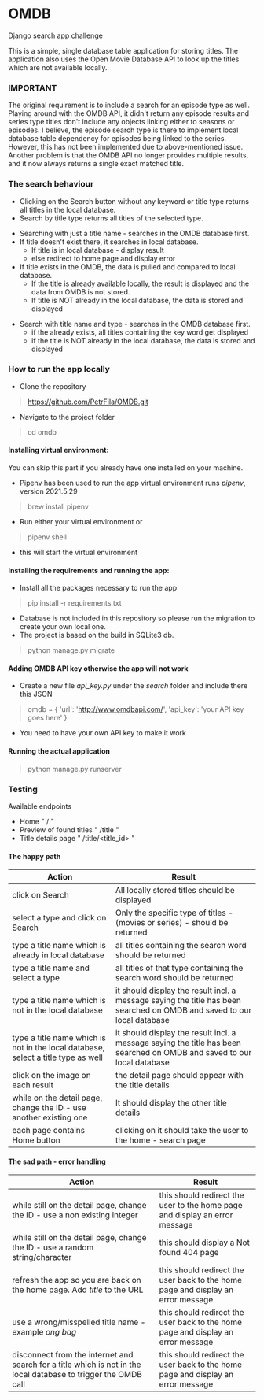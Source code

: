 # OMDB
Django search app challenge

This is a simple, single database table application for storing titles.
The application also uses the Open Movie Database API to look up the titles which are not available locally.

### IMPORTANT 
The original requirement is to include a search for an episode type as well. Playing around with the OMDB API, it didn't return any episode results and series type titles don't include any objects linking either to seasons or episodes.
I believe, the episode search type is there to implement local database table dependency for episodes being linked to the series.
However, this has not been implemented due to above-mentioned issue.
Another problem is that the OMDB API no longer provides multiple results, and it now always returns a single exact matched title.

### The search behaviour
* Clicking on the Search button without any keyword or title type returns all titles in the local database.
* Search by title type returns all titles of the selected type.

+ Searching with just a title name - searches in the OMDB database first. 
+ If title doesn't exist there, it searches in local database.
  + If title is in local database - display result
  + else redirect to home page and display error
+ If title exists in the OMDB, the data is pulled and compared to local database.
  + If the title is already available locally, the result is displayed and the data from OMDB is not stored.
  + If title is NOT already in the local database, the data is stored and displayed

* Search with title name and type - searches in the OMDB database first.
  * if the already exists, all titles containing the key word get displayed
  * if the title is NOT already in the local database, the data is stored and displayed
  

### How to run the app locally
* Clone the repository
> https://github.com/PetrFila/OMDB.git 
* Navigate to the project folder
> cd omdb

#### Installing virtual environment:
You can skip this part if you already have one installed on your machine.
* Pipenv has been used to run the app
virtual environment runs *pipenv*, version 2021.5.29
> brew install pipenv

* Run either your virtual environment or 
> pipenv shell
- this will start the virtual environment

#### Installing the requirements and running the app:
* Install all the packages necessary to run the app
> pip install -r requirements.txt

* Database is not included in this repository so please run the migration to create your own local one.
* The project is based on the build in SQLite3 db.
> python manage.py migrate

#### Adding OMDB API key otherwise the app will not work
* Create a new file *api_key.py* under the *search* folder and include there this JSON
> omdb = {
    'url': 'http://www.omdbapi.com/',
    'api_key': 'your API key goes here'
}
* You need to have your own API key to make it work

#### Running the actual application
> python manage.py runserver

### Testing
Available endpoints
* Home " / "
* Preview of found titles " /title "
* Title details page " /title/<title_id> "

#### The happy path
| Action | Result |
|--------|--------|
|click on Search|All locally stored titles should be displayed|
|select a type and click on Search|Only the specific type of titles - (movies or series) - should be returned|
|type a title name which is already in local database|all titles containing the search word should be returned|
|type a title name and select a type|all titles of that type containing the search word should be returned|
|type a title name which is not in the local database|it should display the result incl. a message saying the title has been searched on OMDB and saved to our local database|
|type a title name which is not in the local database, select a title type as well|it should display the result incl. a message saying the title has been searched on OMDB and saved to our local database|
|click on the image on each result|the detail page should appear with the title details|
|while on the detail page, change the ID - use another existing one|It should display the other title details|
|each page contains Home button|clicking on it should take the user to the home - search page|

#### The sad path - error handling
| Action | Result |
|--------|--------|
|while still on the detail page, change the ID - use a non existing integer|this should redirect the user to the home page and display an error message|
|while still on the detail page, change the ID - use a random string/character|this should display a Not found 404 page|
|refresh the app so you are back on the home page. Add *title* to the URL|this should redirect the user back to the home page and display an error message|
|use a wrong/misspelled title name - example *ong bag*|this should redirect the user back to the home page and display an error message|
|disconnect from the internet and search for a title which is not in the local database to trigger the OMDB call|this should redirect the user back to the home page and display an error message|